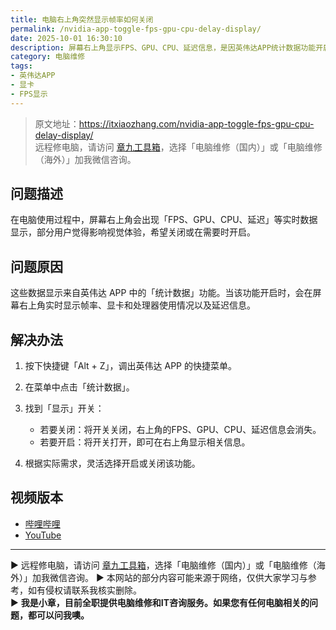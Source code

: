 ```yaml
---
title: 电脑右上角突然显示帧率如何关闭
permalink: /nvidia-app-toggle-fps-gpu-cpu-delay-display/
date: 2025-10-01 16:30:10
description: 屏幕右上角显示FPS、GPU、CPU、延迟信息，是因英伟达APP统计数据功能开启。通过「Alt+Z」进入菜单，即可轻松开启或关闭。
category: 电脑维修
tags:
- 英伟达APP
- 显卡
- FPS显示
---
```


> 原文地址：<https://itxiaozhang.com/nvidia-app-toggle-fps-gpu-cpu-delay-display/>  
> 远程修电脑，请访问 [章九工具箱](https://zhang9.com/)，选择「电脑维修（国内）」或「电脑维修（海外）」加我微信咨询。

## 问题描述

在电脑使用过程中，屏幕右上角会出现「FPS、GPU、CPU、延迟」等实时数据显示，部分用户觉得影响视觉体验，希望关闭或在需要时开启。

## 问题原因

这些数据显示来自英伟达 APP 中的「统计数据」功能。当该功能开启时，会在屏幕右上角实时显示帧率、显卡和处理器使用情况以及延迟信息。

## 解决办法

1. 按下快捷键「Alt + Z」，调出英伟达 APP 的快捷菜单。
2. 在菜单中点击「统计数据」。
3. 找到「显示」开关：

   * 若要关闭：将开关关闭，右上角的FPS、GPU、CPU、延迟信息会消失。
   * 若要开启：将开关打开，即可在右上角显示相关信息。
4. 根据实际需求，灵活选择开启或关闭该功能。

## 视频版本

* [哔哩哔哩](https://space.bilibili.com/3546607630944387)
* [YouTube](https://www.youtube.com/@itxiaozhang)

---
▶ 远程修电脑，请访问 [章九工具箱](https://zhang9.com/)，选择「电脑维修（国内）」或「电脑维修（海外）」加我微信咨询。
▶ 本网站的部分内容可能来源于网络，仅供大家学习与参考，如有侵权请联系我核实删除。  
▶ **我是小章，目前全职提供电脑维修和IT咨询服务。如果您有任何电脑相关的问题，都可以问我噢。**  
